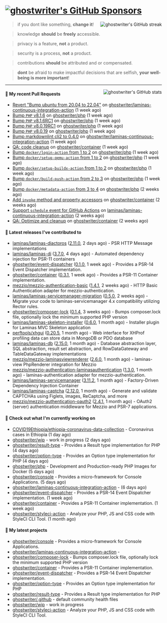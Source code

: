 # [![ghostwriter's GitHub Sponsors](https://img.shields.io/github/sponsors/ghostwriter?label=Sponsors&style=flat-square&logo=GitHub%20Sponsors)](https://github.com/sponsors/ghostwriter)

<img alt="ghostwriter's GitHub streak" align="right" src="https://github-readme-streak-stats.herokuapp.com/?user=ghostwriter">

> if you dont like something, **change it**!

> knowledge **should** be **freely** accessible.

> privacy is a feature, **not** a product.

> security is a process, **not** a product.

> contributions **should** be attributed and or compensated.

> **dont** be afraid to make impactful decisions that are selfish, **your well-being is more important**!

---

<img alt="ghostwriter's GitHub stats" align="right" src="https://github-readme-stats.vercel.app/api?username=ghostwriter&show_icons=true&count_private=true&hide_title=true&hide_rank=true&icon_color=333">

#### 🔨 My recent Pull Requests

- [Revert &#34;Bump ubuntu from 20.04 to 22.04&#34;](https://github.com/ghostwriter/laminas-continuous-integration-action/pull/4) on [ghostwriter/laminas-continuous-integration-action](https://github.com/ghostwriter/laminas-continuous-integration-action) (1 week ago)
- [Bump `PHP` v8.1.6](https://github.com/ghostwriter/php/pull/55) on [ghostwriter/php](https://github.com/ghostwriter/php) (1 week ago)
- [Bump `PHP` v8.1.6RC1](https://github.com/ghostwriter/php/pull/54) on [ghostwriter/php](https://github.com/ghostwriter/php) (1 week ago)
- [Bump `PHP` v8.0.19RC1](https://github.com/ghostwriter/php/pull/53) on [ghostwriter/php](https://github.com/ghostwriter/php) (1 week ago)
- [Bump `PHP` v8.0.19](https://github.com/ghostwriter/php/pull/52) on [ghostwriter/php](https://github.com/ghostwriter/php) (1 week ago)
- [Bump markdownlint cli2 to 0.4.0](https://github.com/ghostwriter/laminas-continuous-integration-action/pull/3) on [ghostwriter/laminas-continuous-integration-action](https://github.com/ghostwriter/laminas-continuous-integration-action) (1 week ago)
- [QA: code cleanup](https://github.com/ghostwriter/container/pull/5) on [ghostwriter/container](https://github.com/ghostwriter/container) (1 week ago)
- [Bump `docker/login-action` from 1 to 2](https://github.com/ghostwriter/php/pull/51) on [ghostwriter/php](https://github.com/ghostwriter/php) (1 week ago)
- [Bump `docker/setup-qemu-action` from 1 to 2](https://github.com/ghostwriter/php/pull/50) on [ghostwriter/php](https://github.com/ghostwriter/php) (1 week ago)
- [Bump `docker/setup-buildx-action` from 1 to 2](https://github.com/ghostwriter/php/pull/49) on [ghostwriter/php](https://github.com/ghostwriter/php) (1 week ago)
- [Bump `docker/build-push-action` from 2 to 3](https://github.com/ghostwriter/php/pull/48) on [ghostwriter/php](https://github.com/ghostwriter/php) (1 week ago)
- [Bump `docker/metadata-action` from 3 to 4](https://github.com/ghostwriter/php/pull/43) on [ghostwriter/php](https://github.com/ghostwriter/php) (2 weeks ago)
- [Add `invoke` method and property accessors](https://github.com/ghostwriter/container/pull/4) on [ghostwriter/container](https://github.com/ghostwriter/container) (2 weeks ago)
- [Support `schedule` event for GitHub Actions](https://github.com/laminas/laminas-continuous-integration-action/pull/92) on [laminas/laminas-continuous-integration-action](https://github.com/laminas/laminas-continuous-integration-action) (2 weeks ago)
- [QA: Optimize and cleanup](https://github.com/ghostwriter/container/pull/3) on [ghostwriter/container](https://github.com/ghostwriter/container) (2 weeks ago)

#### 🔭 Latest releases I've contributed to

- [laminas/laminas-diactoros](https://github.com/laminas/laminas-diactoros) ([2.11.0](https://github.com/laminas/laminas-diactoros/releases/tag/2.11.0), 2 days ago) - PSR HTTP Message implementations
- [laminas/laminas-di](https://github.com/laminas/laminas-di) ([3.7.0](https://github.com/laminas/laminas-di/releases/tag/3.7.0), 4 days ago) - Automated dependency injection for PSR-11 containers
- [ghostwriter/event-dispatcher](https://github.com/ghostwriter/event-dispatcher) ([0.1.0](https://github.com/ghostwriter/event-dispatcher/releases/tag/0.1.0), 1 week ago) - Provides a PSR-14 Event Dispatcher implementation.
- [ghostwriter/container](https://github.com/ghostwriter/container) ([0.3.1](https://github.com/ghostwriter/container/releases/tag/0.3.1), 1 week ago) - Provides a PSR-11 Container implementation.
- [mezzio/mezzio-authentication-basic](https://github.com/mezzio/mezzio-authentication-basic) ([1.4.1](https://github.com/mezzio/mezzio-authentication-basic/releases/tag/1.4.1), 2 weeks ago) - HTTP Basic Authentication adapter for mezzio-authentication.
- [laminas/laminas-servicemanager-migration](https://github.com/laminas/laminas-servicemanager-migration) ([0.5.0](https://github.com/laminas/laminas-servicemanager-migration/releases/tag/0.5.0), 2 weeks ago) - Migrate your code to laminas-servicemanager 4.x compatibility utilizing Rector rules.
- [ghostwriter/composer-lock](https://github.com/ghostwriter/composer-lock) ([0.1.4](https://github.com/ghostwriter/composer-lock/releases/tag/0.1.4), 3 weeks ago) - Bumps composer.lock file, optionally lock the minimum supported PHP version
- [laminas/laminas-skeleton-installer](https://github.com/laminas/laminas-skeleton-installer) ([0.6.0](https://github.com/laminas/laminas-skeleton-installer/releases/tag/0.6.0), 1 month ago) - Installer plugin for Laminas MVC Skeleton application
- [perftools/xhgui](https://github.com/perftools/xhgui) ([0.20.5](https://github.com/perftools/xhgui/releases/tag/0.20.5), 1 month ago) - Web interface for XHProf profiling data can store data in MongoDB or PDO database
- [laminas/laminas-db](https://github.com/laminas/laminas-db) ([2.15.0](https://github.com/laminas/laminas-db/releases/tag/2.15.0), 1 month ago) - Database abstraction layer, SQL abstraction, result set abstraction, and RowDataGateway and TableDataGateway implementations
- [mezzio/mezzio-laminasviewrenderer](https://github.com/mezzio/mezzio-laminasviewrenderer) ([2.6.0](https://github.com/mezzio/mezzio-laminasviewrenderer/releases/tag/2.6.0), 1 month ago) - laminas-view PhpRenderer integration for Mezzio
- [mezzio/mezzio-authentication-laminasauthentication](https://github.com/mezzio/mezzio-authentication-laminasauthentication) ([1.3.0](https://github.com/mezzio/mezzio-authentication-laminasauthentication/releases/tag/1.3.0), 1 month ago) - laminas-authentication adapter for mezzio-authentication.
- [laminas/laminas-servicemanager](https://github.com/laminas/laminas-servicemanager) ([3.11.2](https://github.com/laminas/laminas-servicemanager/releases/tag/3.11.2), 1 month ago) - Factory-Driven Dependency Injection Container
- [laminas/laminas-captcha](https://github.com/laminas/laminas-captcha) ([2.12.0](https://github.com/laminas/laminas-captcha/releases/tag/2.12.0), 1 month ago) - Generate and validate CAPTCHAs using Figlets, images, ReCaptcha, and more
- [mezzio/mezzio-authentication-oauth2](https://github.com/mezzio/mezzio-authentication-oauth2) ([2.4.1](https://github.com/mezzio/mezzio-authentication-oauth2/releases/tag/2.4.1), 1 month ago) - OAuth2 (server) authentication middleware for Mezzio and PSR-7 applications.

#### 👷 Check out what I'm currently working on

- [COVID19Ethiopia/ethiopia-coronavirus-data-collection](https://github.com/COVID19Ethiopia/ethiopia-coronavirus-data-collection) - Coronavirus cases in Ethiopia (1 day ago)
- [ghostwriter/wip](https://github.com/ghostwriter/wip) - work in progress (2 days ago)
- [ghostwriter/result-type](https://github.com/ghostwriter/result-type) - Provides a Result type implementation for PHP (4 days ago)
- [ghostwriter/option-type](https://github.com/ghostwriter/option-type) - Provides an Option type implementation for PHP (4 days ago)
- [ghostwriter/php](https://github.com/ghostwriter/php) - Development and Production-ready PHP Images for Docker (5 days ago)
- [ghostwriter/console](https://github.com/ghostwriter/console) - Provides a micro-framework for Console Applications. (5 days ago)
- [ghostwriter/laminas-continuous-integration-action](https://github.com/ghostwriter/laminas-continuous-integration-action) -  (6 days ago)
- [ghostwriter/event-dispatcher](https://github.com/ghostwriter/event-dispatcher) - Provides a PSR-14 Event Dispatcher implementation. (1 week ago)
- [ghostwriter/container](https://github.com/ghostwriter/container) - Provides a PSR-11 Container implementation. (1 week ago)
- [ghostwriter/styleci-action](https://github.com/ghostwriter/styleci-action) - Analyze your PHP, JS and CSS code with StyleCI CLI Tool. (1 month ago)

#### 🌱 My latest projects

- [ghostwriter/console](https://github.com/ghostwriter/console) - Provides a micro-framework for Console Applications.
- [ghostwriter/laminas-continuous-integration-action](https://github.com/ghostwriter/laminas-continuous-integration-action) - 
- [ghostwriter/composer-lock](https://github.com/ghostwriter/composer-lock) - Bumps composer.lock file, optionally lock the minimum supported PHP version
- [ghostwriter/container](https://github.com/ghostwriter/container) - Provides a PSR-11 Container implementation.
- [ghostwriter/event-dispatcher](https://github.com/ghostwriter/event-dispatcher) - Provides a PSR-14 Event Dispatcher implementation.
- [ghostwriter/option-type](https://github.com/ghostwriter/option-type) - Provides an Option type implementation for PHP
- [ghostwriter/result-type](https://github.com/ghostwriter/result-type) - Provides a Result type implementation for PHP
- [ghostwriter/.github](https://github.com/ghostwriter/.github) - default community health files
- [ghostwriter/wip](https://github.com/ghostwriter/wip) - work in progress
- [ghostwriter/styleci-action](https://github.com/ghostwriter/styleci-action) - Analyze your PHP, JS and CSS code with StyleCI CLI Tool.

